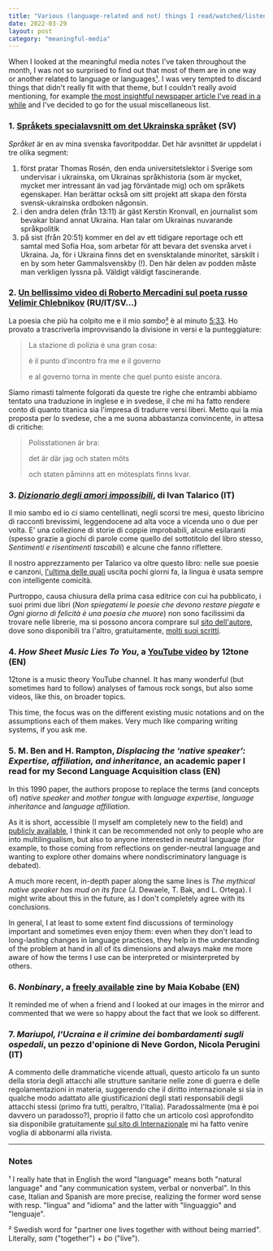 ```yaml
---
title: "Various (language-related and not) things I read/watched/listened to this month (March 2022)"
date: 2022-03-29
layout: post
category: "meaningful-media"
---
```


When I looked at the meaningful media notes I've taken throughout the month, I was not so surprised to find out that most of them are in one way or another related to language or languages[¹](#notes). I was very tempted to discard things that didn't really fit with that theme, but I couldn't really avoid mentioning, for example [the most insightful newspaper article I've read in a while](#7-mariupol-lucraina-e-il-crimine-dei-bombardamenti-sugli-ospedali-un-pezzo-dopinione-di-neve-gordon-nicola-perugini-it) and I've decided to go for the usual miscellaneous list.

### 1. [Språkets specialavsnitt om det Ukrainska språket](https://sverigesradio.se/avsnitt/ukrainska-och-ryska-spraken-mitt-i-kriget) (SV)
_Språket_ är en av mina svenska favoritpoddar. 
Det här avsnittet är uppdelat i tre olika segment:

1. först pratar Thomas Rosén, den enda universitetslektor i Sverige som undervisar i ukrainska, om Ukrainas språkhistoria (som är mycket, mycket mer intressant än vad jag förväntade mig) och om språkets egenskaper. Han berättar också om sitt projekt att skapa den första svensk-ukrainska ordboken någonsin.
2. i den andra delen (från 13:11) är gäst Kerstin Kronvall, en journalist som bevakar bland annat Ukraina. Han talar om Ukrainas nuvarande språkpolitik
3. på sist (från 20:51) kommer en del av ett tidigare reportage och ett samtal med Sofia Hoa, som arbetar för att bevara det svenska arvet i Ukraina. Ja, för i Ukraina finns det en svensktalande minoritet, särskilt i en by som heter Gammalsvenskby (!). Den här delen av podden måste man verkligen lyssna på. Väldigt väldigt fascinerande.

### 2. [Un bellissimo video di Roberto Mercadini sul poeta russo Velimir Chlebnikov](https://www.youtube.com/watch?v=JJwjBOu15fw) (RU/IT/SV...)
La poesia che più ha colpito me e il mio _sambo_[²](#notes) è al minuto [5:33](https://youtu.be/JJwjBOu15fw?t=333). Ho provato a trascriverla improvvisando la divisione in versi e la punteggiature:

> La stazione di polizia è una gran cosa:
> 
> è il punto d'incontro fra me e il governo
> 
> e al governo torna in mente che quel punto esiste ancora.

Siamo rimasti talmente folgorati da queste tre righe che entrambi abbiamo tentato una traduzione in inglese e in svedese, il che mi ha fatto rendere conto di quanto titanica sia l'impresa di tradurre versi liberi. Metto qui la mia proposta per lo svedese, che a me suona abbastanza convincente, in attesa di critiche:

> Polisstationen är bra:
> 
> det är där jag och staten möts
> 
> och staten påminns att en mötesplats finns kvar.

### 3. [_Dizionario degli amori impossibili_](https://www.ivantalarico.it/prodotto/dizionario-degli-amori-impossibili/), di Ivan Talarico (IT)
Il mio sambo ed io ci siamo centellinati, negli scorsi tre mesi, questo libricino di racconti brevissimi, leggendocene ad alta voce a vicenda uno o due per volta.
E' una collezione di storie di coppie improbabili, alcune esilaranti (spesso grazie a giochi di parole come quello del sottotitolo del libro stesso, _Sentimenti e risentimenti tascabili_) e alcune che fanno riflettere.

Il nostro apprezzamento per Talarico va oltre questo libro: nelle sue poesie e canzoni, [l'ultima delle quali](https://www.youtube.com/watch?v=inxaLn6zcJI) uscita pochi giorni fa, la lingua è usata sempre con intelligente comicità. 

Purtroppo, causa chiusura della prima casa editrice con cui ha pubblicato, i suoi primi due libri (_Non spiegatemi le poesie che devono restare piegate_ e _Ogni giorno di felicità è una poesia che muore_) non sono facilissimi da trovare nelle librerie, ma si possono ancora comprare sul [sito dell'autore](https://www.ivantalarico.it/libri/), dove sono disponibili tra l'altro, gratuitamente, [molti suoi scritti](https://www.ivantalarico.it/poesie-e-altri-scritti/).

### 4. _How Sheet Music Lies To You_, a [YouTube video](https://www.youtube.com/watch?v=quOLtE0wfAo) by 12tone (EN)
12tone is a music theory YouTube channel. It has many wonderful (but sometimes hard to follow) analyses of famous rock songs, but also some videos, like this, on broader topics.

This time, the focus was on the different existing music notations and on the assumptions each of them makes. Very much like comparing writing systems, if you ask me.

### 5. M. Ben and H. Rampton, _Displacing the ‘native speaker’: Expertise, affiliation, and inheritance_, an academic paper I read for my Second Language Acquisition class (EN)
In this 1990 paper, the authors propose to replace the terms (and concepts of) _native speaker_ and _mother tongue_ with _language expertise_, _language inheritance_ and _language affiliation_.

As it is short, accessible (I myself am completely new to the field) and [publicly available](http://pdf.xuebalib.com:1262/4aguEJOvU1qk.pdf), I think it can be recommended not only to people who are into multilingualism, but also to anyone interested in neutral language (for example, to those coming from reflections on gender-neutral language and wanting to explore other domains where nondiscriminatory language is debated).

A much more recent, in-depth paper along the same lines is _The mythical native speaker has mud on its face_ (J. Dewaele, T. Bak, and L. Ortega). 
I might write about this in the future, as I don't completely agree with its conclusions. 

In general, I at least to some extent find discussions of terminology important and sometimes even enjoy them: even when they don't lead to long-lasting changes in language practices, they help in the understanding of the problem at hand in all of its dimensions and always make me more aware of how the terms I use can be interpreted or misinterpreted by others. 

### 6. _Nonbinary_, a [freely available](https://redgoldsparks.tumblr.com/post/679442250163470336/nonbinary-a-zine-conversation-with-maia-kobabe) zine by Maia Kobabe (EN)
It reminded me of when a friend and I looked at our images in the mirror and commented that we were so happy about the fact that we look so different. 

### 7. _Mariupol, l'Ucraina e il crimine dei bombardamenti sugli ospedali_, un pezzo d'opinione di Neve Gordon, Nicola Perugini (IT)
A commento delle drammatiche vicende attuali, questo articolo fa un sunto della storia degli attacchi alle strutture sanitarie nelle zone di guerra e delle regolamentazioni in materia, suggerendo che il diritto internazionale si sia in qualche modo adattato alle giustificazioni degli stati responsabili degli attacchi stessi (primo fra tutti, peraltro, l'Italia).
Paradossalmente (ma è poi davvero un paradosso?), proprio il fatto che un articolo così approfondito sia disponibile gratuitamente [sul sito di Internazionale](https://www.internazionale.it/opinione/neve-gordon/2022/03/21/mariupol-bombardamenti-ospedali) mi ha fatto venire voglia di abbonarmi alla rivista.

---

### Notes

¹ I really hate that in English the word "language" means both "natural language" and "any communication system, verbal or nonverbal". In this case, Italian and Spanish are more precise, realizing the former word sense with resp. "lingua" and "idioma" and the latter with "linguaggio" and "lenguaje".

² Swedish word for "partner one lives together with without being married". Literally, _sam_ ("together") + _bo_ ("live").